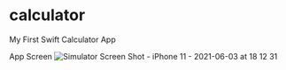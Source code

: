 # calculator
My First Swift Calculator App


App Screen 
![Simulator Screen Shot - iPhone 11 - 2021-06-03 at 18 12 31](https://user-images.githubusercontent.com/55629683/120668856-8a0ac700-c497-11eb-87e3-98fcb7a0ea55.png)
